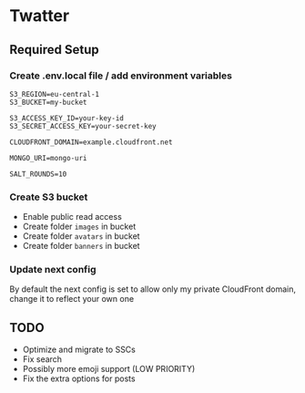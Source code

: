 # Twatter

## Required Setup

### Create .env.local file / add environment variables
```
S3_REGION=eu-central-1
S3_BUCKET=my-bucket

S3_ACCESS_KEY_ID=your-key-id
S3_SECRET_ACCESS_KEY=your-secret-key

CLOUDFRONT_DOMAIN=example.cloudfront.net

MONGO_URI=mongo-uri

SALT_ROUNDS=10
```

### Create S3 bucket
* Enable public read access
* Create folder `images` in bucket
* Create folder `avatars` in bucket
* Create folder `banners` in bucket

### Update next config
By default the next config is set to allow only my private CloudFront domain, change it to reflect your own one

## TODO
* Optimize and migrate to SSCs
* Fix search
* Possibly more emoji support (LOW PRIORITY)
* Fix the extra options for posts